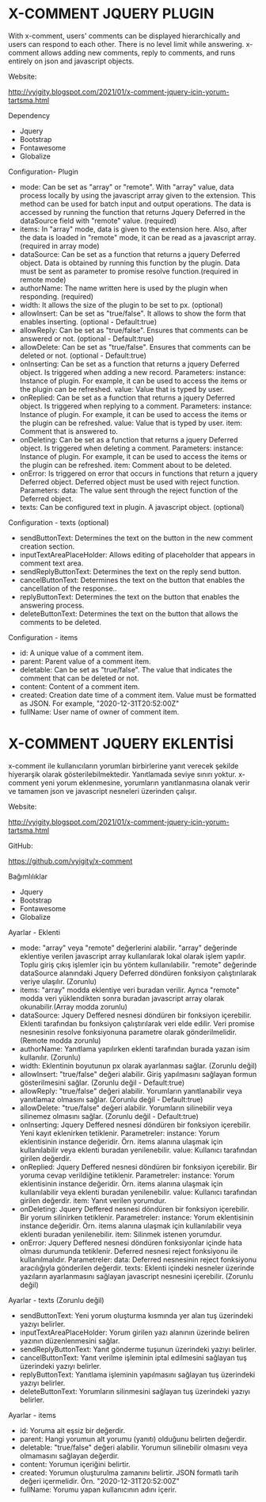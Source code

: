 # X-COMMENT JQUERY PLUGIN

With x-comment, users' comments can be displayed hierarchically and users can respond to each other. There is no level limit while answering. x-comment allows adding new comments, reply to comments, and runs entirely on json and javascript objects.

Website:

http://vyigity.blogspot.com/2021/01/x-comment-jquery-icin-yorum-tartsma.html

Dependency

* Jquery
* Bootstrap
* Fontawesome
* Globalize

Configuration- Plugin

* mode: Can be set as "array" or "remote". With "array" value, data process locally by using the javascript array given to the extension. This method can be used for batch input and output operations. The data is accessed by running the function that returns Jquery Deferred in the dataSource field with "remote" value. (required)
* items: In "array" mode, data is given to the extension here. Also, after the data is loaded in "remote" mode, it can be read as a javascript array.(required in array mode)
* dataSource: Can be set as a function that returns a jquery Deferred object. Data is obtained by running this function by the plugin. Data must be sent as parameter to promise resolve function.(required in remote mode)
* authorName: The name written here is used by the plugin when responding. (required)
* width: It allows the size of the plugin to be set to px. (optional)
* allowInsert: Can be set as "true/false". It allows to show the form that enables inserting. (optional - Default:true)
* allowReply: Can be set as "true/false". Ensures that comments can be answered or not. (optional - Default:true)
* allowDelete: Can be set as "true/false". Ensures that comments can be deleted or not. (optional - Default:true)
* onInserting: Can be set as a function that returns a jquery Deferred object. Is triggered when adding a new record.
    Parameters: 
        instance: Instance of plugin. For example, it can be used to access the items or the plugin can be refreshed.
        value: Value that is typed by user.
* onReplied: Can be set as a function that returns a jquery Deferred object. Is triggered when replying to a comment.
    Parameters: 
        instance: Instance of plugin. For example, it can be used to access the items or the plugin can be refreshed.
        value: Value that is typed by user.
        item: Comment that is answered to.
* onDeleting: Can be set as a function that returns a jquery Deferred object. Is triggered  when deleting a comment.
    Parameters: 
        instance: Instance of plugin. For example, it can be used to access the items or the plugin can be refreshed.
        item: Comment about to be deleted.
* onError: Is triggered on error that occurs in functions that return a jquery Deferred object. Deferred object must be used with reject function.
    Parameters: 
        data: The value sent through the reject function of the Deferred object.
* texts: Can be configured text in plugin. A javascript object. (optional)

Configuration - texts (optional)

* sendButtonText: Determines the text on the button in the new comment creation section.
* inputTextAreaPlaceHolder: Allows editing of placeholder that appears in comment text area.
* sendReplyButtonText: Determines the text on the reply send button.
* cancelButtonText: Determines the text on the button that enables the cancellation of the response..
* replyButtonText: Determines the text on the button that enables the answering process.
* deleteButtonText: Determines the text on the button that allows the comments to be deleted.

Configuration - items 

* id: A unique value of a comment item.
* parent: Parent value of a comment item.
* deletable: Can be set as "true/false". The value that indicates the comment that can be deleted or not.
* content: Content of a comment item.
* created: Creation date time of a comment item. Value must be formatted as JSON. For example, "2020-12-31T20:52:00Z"
* fullName: User name of owner of comment item.

# X-COMMENT JQUERY EKLENTİSİ

x-comment ile kullanıcıların yorumları birbirlerine yanıt verecek şekilde hiyerarşik olarak gösterilebilmektedir. Yanıtlamada seviye sınırı yoktur. x-comment yeni yorum eklenmesine, yorumların yanıtlanmasına olanak verir ve tamamen json ve javascript nesneleri üzerinden çalışır.

Website:

http://vyigity.blogspot.com/2021/01/x-comment-jquery-icin-yorum-tartsma.html

GitHub:

https://github.com/vyigity/x-comment

Bağımlılıklar

* Jquery
* Bootstrap
* Fontawesome
* Globalize

Ayarlar - Eklenti

* mode: "array" veya "remote" değerlerini alabilir. "array" değerinde eklentiye verilen javascript array kullanılarak lokal olarak işlem yapılır. Toplu giriş çıkış işlemler için bu yöntem kullanılabilir. "remote" değerinde dataSource alanındaki Jquery Deferred döndüren fonksiyon çalıştırılarak veriye ulaşılır. (Zorunlu)
* items: "array" modda eklentiye veri buradan verilir. Ayrıca "remote" modda veri yüklendikten sonra buradan javascript array olarak okunabilir.(Array modda zorunlu)
* dataSource: Jquery Deffered nesnesi döndüren bir fonksiyon içerebilir. Eklenti tarafından bu fonksiyon çalıştırılarak veri elde edilir. Veri promise nesnesinin resolve fonksiyonuna parametre olarak gönderilmelidir.(Remote modda zorunlu)
* authorName: Yanıtlama yapılırken eklenti tarafından burada yazan isim kullanılır. (Zorunlu)
* width: Eklentinin boyutunun px olarak ayarlanması sağlar. (Zorunlu değil)
* allowInsert: "true/false" değeri alabilir. Giriş yapılmasını sağlayan formun gösterilmesini sağlar. (Zorunlu değil - Default:true)
* allowReply: "true/false" değeri alabilir. Yorumların yanıtlanabilir veya yanıtlamaz olmasını sağlar. (Zorunlu değil - Default:true)
* allowDelete: "true/false" değeri alabilir. Yorumların silinebilir veya silinemez olmasını sağlar. (Zorunlu değil - Default:true)
* onInserting: Jquery Deffered nesnesi döndüren bir fonksiyon içerebilir. Yeni kayıt eklenirken tetiklenir.
    Parametreler: 
        instance: Yorum eklentisinin instance değeridir. Örn. items alanına ulaşmak için kullanılabilir veya eklenti buradan yenilenebilir.
        value: Kullanıcı tarafından girilen değerdir.
* onReplied: Jquery Deffered nesnesi döndüren bir fonksiyon içerebilir. Bir yoruma cevap verildiğine tetiklenir.
    Parametreler: 
        instance: Yorum eklentisinin instance değeridir. Örn. items alanına ulaşmak için kullanılabilir veya eklenti buradan yenilenebilir.
        value: Kullanıcı tarafından girilen değerdir.
        item: Yanıt verilen yorumdur.
* onDeleting: Jquery Deffered nesnesi döndüren bir fonksiyon içerebilir. Bir yorum silinirken tetiklenir.
    Parametreler: 
        instance: Yorum eklentisinin instance değeridir. Örn. items alanına ulaşmak için kullanılabilir veya eklenti buradan yenilenebilir.
        item: Silinmek istenen yorumdur.
* onError: Jquery Deffered nesnesi döndüren fonksiyonlar içinde hata olması durumunda tetiklenir. Deferred nesnesi reject fonksiyonu ile kullanılmalıdır.
    Parametreler: 
        data: Deferred nesnesinin reject fonksiyonu aracılığıyla gönderilen değerdir.
        texts: Eklenti içindeki nesneler üzerinde yazıların ayarlanmasını sağlayan javascript nesnesini içerebilir. (Zorunlu değil)
        
Ayarlar - texts (Zorunlu değil)

* sendButtonText: Yeni yorum oluşturma kısmında yer alan tuş üzerindeki yazıyı belirler.
* inputTextAreaPlaceHolder: Yorum girilen yazı alanının üzerinde beliren yazının düzenlenmesini sağlar.
* sendReplyButtonText: Yanıt gönderme tuşunun üzerindeki yazıyı belirler.
* cancelButtonText: Yanıt verilme işleminin iptal edilmesini sağlayan tuş üzerindeki yazıyı belirler.
* replyButtonText: Yanıtlama işleminin yapılmasını sağlayan tuş üzerindeki yazıyı belirler.
* deleteButtonText: Yorumların silinmesini sağlayan tuş üzerindeki yazıyı belirler.

Ayarlar - items 

* id: Yoruma ait eşsiz bir değerdir.
* parent: Hangi yorumun alt yorumu (yanıtı) olduğunu belirten değerdir.
* deletable: "true/false" değeri alabilir. Yorumun silinebilir olmasını veya olmamasını sağlayan değerdir.
* content: Yorumun içeriğini belirtir.
* created: Yorumun oluşturulma zamanını belirtir. JSON formatlı tarih değeri içermelidir. Örn. "2020-12-31T20:52:00Z"
* fullName: Yorumu yapan kullanıcının adını içerir.
